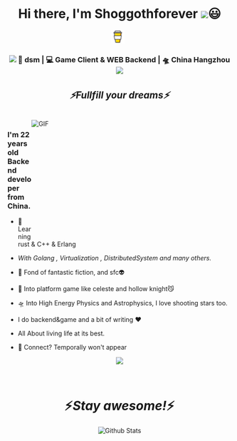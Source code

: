 <div align="center">
   <h1>Hi there, I'm <a>Shoggothforever</a> <img src="https://media.giphy.com/media/hvRJCLFzcasrR4ia7z/giphy.gif" width="25px">😃 </h1>
</div>

<p align='center'>
 <a href="https://space.bilibili.com/319488802?spm_id_from=333.1007.0.0"><img height="30" src="https://raw.githubusercontent.com/8bithemant/8bithemant/master/coffee.jpg?raw=true"></a>&nbsp;&nbsp;
 </p>



<div align="center">
<h3><img src="https://media.giphy.com/media/WUlplcMpOCEmTGBtBW/giphy.gif" width="30"> 👦 dsm | 💻 Game Client & WEB Backend | 🛸 China Hangzhou <img src="https://media.giphy.com/media/WUlplcMpOCEmTGBtBW/giphy.gif" width="30"></h3>
</div>

 
 <h2 align="center">
   <i>⚡️Fullfill your dreams⚡️</i>
  </h2>
 
 
<br />
<img align="right" height="270px" width="450px" alt="GIF" src="https://media.giphy.com/media/3FjEPbKqEPhPpmC8uY/giphy.gif" />
<p align="center">
  <h3> I'm 22 years old Backend developer from China.</h3>
</p>

 - 🥀 Learning rust & C++ & Erlang
 
 - <i>With Golang , Virtualization , DistributedSystem and many others.</i>
   
 - 🔭 Fond of fantastic fiction, and sfc👽
 - 🐠 Into platform game like celeste and hollow knight😼

 - 🛸 Into High Energy Physics and Astrophysics, I love shooting stars too.
 
 - I do backend&game and a bit of writing :heart:
 
 - All About living life at its best.
 
 - 💬 Connect? Temporally won't appear
 

<!--  -->
<p align="center" >
<a href="https://github.com/anuraghazra/github-readme-stats"> 
    <img  src="https://github-readme-stats.vercel.app/api?username=shoggothforever&show_icons=true&theme=radical"/>
  </a>

</p>

<br />
<!--
### - Blogs 🌱
-->
<!--
<p align="center">
  <a href="https://dev.to/hemant">
    <img src="https://raw.githubusercontent.com/8bithemant/8bithemant/master/svg/blogs/devto.svg"> 
  </a>
</p>
-->


<h1 align='center'>⚡️<i>Stay awesome!</i>⚡️</h1>

<p align="center">
        <img src="https://raw.githubusercontent.com/mayhemantt/mayhemantt/Update/svg/Bottom.svg" alt="Github Stats" />
</p>
